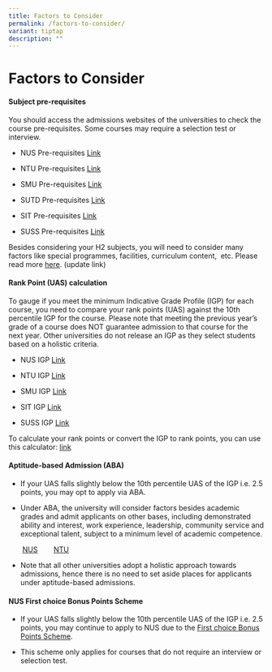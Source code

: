 ```yaml
---
title: Factors to Consider
permalink: /factors-to-consider/
variant: tiptap
description: ""
---
```

<h1>Factors to Consider</h1>
<h4>Subject pre-requisites</h4>
<p>You should access the admissions websites of the universities to check
the course pre-requisites. Some courses may require a selection test or
interview.</p>
<ul>
<li>
<p>NUS Pre-requisites <a href="https://www.nus.edu.sg/oam/admissions/before-you-apply/programme-prerequisites" class="wixui-rich-text__text" rel="noreferrer noopener" target="_blank"><u>Link</u></a>
</p>
</li>
<li>
<p>NTU Pre-requisites <a href="https://www3.ntu.edu.sg/corpcomms2/releases/16%20May%202005%20Univ%20Adm%20Fwk%20under%20new%20A-level%20curriculum%20(Annex%20C).pdf" class="wixui-rich-text__text" rel="noreferrer noopener" target="_blank"><u>Link</u></a>
</p>
</li>
<li>
<p>SMU Pre-requisites <a href="http://admissions.smu.edu.sg/admissions/singapore-cambridge-gce-a-level" class="wixui-rich-text__text" rel="noreferrer noopener" target="_blank"><u>Link</u></a>
</p>
</li>
<li>
<p>SUTD Pre-requisites <a href="https://www.sutd.edu.sg/Admissions/Undergraduate/Application/Admissions-Requirements/Singapore-Cambridge-GCE-A-Level" class="wixui-rich-text__text" rel="noreferrer noopener" target="_blank"><u>Link</u></a>
</p>
</li>
<li>
<p>SIT Pre-requisites <a href="https://www.singaporetech.edu.sg/admissions/undergraduate/requirements/a-levels" class="wixui-rich-text__text" rel="noreferrer noopener" target="_blank"><u>Link</u></a>
</p>
</li>
<li>
<p>SUSS Pre-requisites <a href="https://www.suss.edu.sg/programme-finder?page=1&amp;area=all&amp;schools=all&amp;t=programmes&amp;types=dft&amp;sort=date" class="wixui-rich-text__text" rel="noreferrer noopener" target="_blank"><u>Link</u></a>
</p>
</li>
</ul>
<p>Besides considering your H2 subjects, you will need to consider many factors
like special programmes, facilities, curriculum content,&nbsp; etc. Please
read more <a href="choosing-a-university-course" class="wixui-rich-text__text" rel="noreferrer noopener" target="_blank"><u>here</u></a>. (update link)</p>
<h4>Rank Point (UAS) calculation</h4>
<p>To gauge if you meet the minimum Indicative Grade Profile (IGP) for each
course, you need to compare your rank points (UAS) against the 10th percentile
IGP for the course. Please note that meeting the previous year’s grade
of a course does NOT guarantee admission to that course for the next year.
Other universities do not release an IGP as they select students based
on a holistic criteria.</p>
<ul>
<li>
<p>NUS IGP <a href="http://www.nus.edu.sg/oam/undergraduate-programmes/indicative-grade-profile-(igp)" class="wixui-rich-text__text" rel="noreferrer noopener" target="_blank"><u>Link</u></a>&nbsp;</p>
</li>
<li>
<p>NTU IGP <a href="https://www.ntu.edu.sg/admissions/undergraduate/indicative-grade-profile" class="wixui-rich-text__text" rel="noreferrer noopener" target="_blank"><u>Link</u></a>&nbsp;</p>
</li>
<li>
<p>SMU IGP <a href="https://admissions.smu.edu.sg/admissions/indicative-grade-profiles-igp" class="wixui-rich-text__text" rel="noreferrer noopener" target="_blank"><u>Link</u></a>&nbsp;</p>
</li>
<li>
<p>SIT IGP <a href="https://www.singaporetech.edu.sg/sites/default/files/2021-01/SIT_Indicative_Grade_Profile_0.pdf" class="wixui-rich-text__text" rel="noreferrer noopener" target="_blank"><u>Link</u></a>
</p>
</li>
<li>
<p>SUSS IGP <a href="https://www.suss.edu.sg/full-time-undergraduate/admissions/indicative-grade-profile-igp" class="wixui-rich-text__text" rel="noreferrer noopener" target="_blank"><u>Link</u></a>
</p>
</li>
</ul>
<p>To calculate your rank points or convert the IGP to rank points, you can
use this calculator: <a href="https://www.sgunistats.com/calculator" class="wixui-rich-text__text" rel="noreferrer noopener" target="_blank"><u>link</u></a>
</p>
<h4>Aptitude-based Admission (ABA)</h4>
<ul>
<li>
<p>If your UAS falls slightly below the 10th percentile UAS of the IGP i.e.
2.5 points, you may opt to apply via ABA.​</p>
</li>
<li>
<p>​​Under ABA, the university will consider factors besides academic grades
and admit applicants on other bases, including demonstrated ability and
interest, work experience, leadership, community service and exceptional
talent, subject to a minimum level of academic competence.</p>
</li>
</ul>
<p>&nbsp; &nbsp; &nbsp; &nbsp;<a href="http://www.nus.edu.sg/oam/undergraduate-programmes/aptitude-based-admission" class="wixui-rich-text__text" rel="noreferrer noopener" target="_blank"><u>NUS</u></a>&nbsp;
&nbsp; &nbsp; &nbsp; <a href="https://www3.ntu.edu.sg/oad2/website_files/DA.pdf" class="wixui-rich-text__text" rel="noreferrer noopener" target="_blank"><u>NTU</u></a>
</p>
<ul>
<li>
<p>Note that all other universities adopt a holistic approach towards admissions,
hence there is no need to set aside places for applicants under aptitude-based
admissions.</p>
</li>
</ul>
<h4>NUS First choice Bonus Points Scheme</h4>
<ul>
<li>
<p>If your UAS falls slightly below the 10th percentile UAS of the IGP i.e.
2.5 points, you may continue to apply to NUS due to the&nbsp;<a href="http://www.nus.edu.sg/oam/undergraduate-programmes/1st-Choice" class="wixui-rich-text__text" rel="noreferrer noopener" target="_blank"><u>First choice Bonus Points Scheme</u></a>.</p>
</li>
<li>
<p>This scheme only applies for courses that do not require an interview
or selection test.</p>
</li>
</ul>
<p></p>
